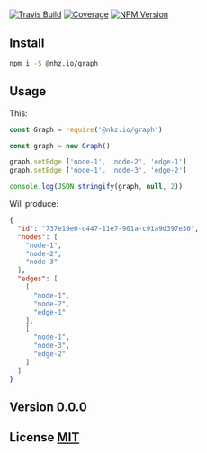 #

[![Travis Build][travis]](https://travis-ci.org/nhz-io/nhz-io-graph)
[![Coverage][coveralls]](https://coveralls.io/github/nhz-io/graph)
[![NPM Version][npm]](https://www.npmjs.com/package/@nhz.io/graph)

## Install

```bash
npm i -S @nhz.io/graph
```

## Usage

This:

```js
const Graph = require('@nhz.io/graph')

const graph = new Graph()

graph.setEdge ['node-1', 'node-2', 'edge-1']
graph.setEdge ['node-1', 'node-3', 'edge-2']

console.log(JSON.stringify(graph, null, 2))
```

Will produce:
```json
{
  "id": "737e19e0-d447-11e7-901a-c91a9d397e30",
  "nodes": [
    "node-1",
    "node-2",
    "node-3"
  ],
  "edges": [
    [
      "node-1",
      "node-2",
      "edge-1"
    ],
    [
      "node-1",
      "node-3",
      "edge-2"
    ]
  ]
}
```

## Version 0.0.0

## License [MIT](LICENSE)

[travis]: https://img.shields.io/travis/nhz-io/nhz-io-graph.svg?style=flat
[npm]: https://img.shields.io/npm/v/@nhz.io/graph.svg?style=flat
[coveralls]: https://img.shields.io/coveralls/github/nhz-io/nhz-io-graph.svg?style=flat